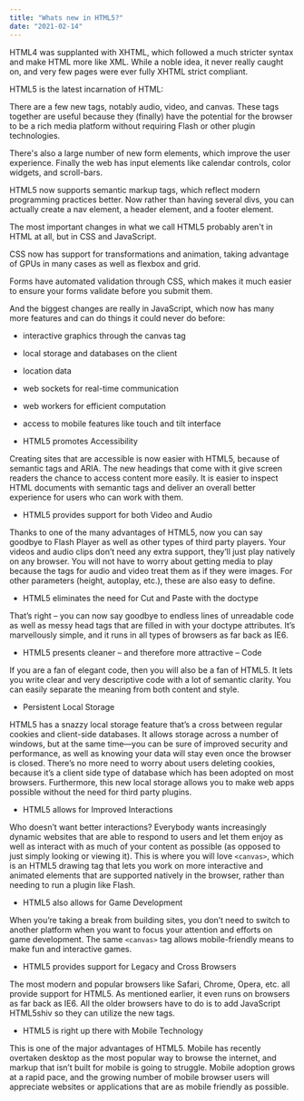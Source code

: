 ```yaml
---
title: "Whats new in HTML5?"
date: "2021-02-14"
---
```


HTML4 was supplanted with XHTML, which followed a much stricter syntax and make HTML more like XML. While a noble idea, it never really caught on, and very few pages were ever fully XHTML strict compliant.

HTML5 is the latest incarnation of HTML:

There are a few new tags, notably audio, video, and canvas. These tags together are useful because they (finally) have the potential for the browser to be a rich media platform without requiring Flash or other plugin technologies.

There's also a large number of new form elements, which improve the user experience. Finally the web has input elements like calendar controls, color widgets, and scroll-bars.

HTML5 now supports semantic markup tags, which reflect modern programming practices better. Now rather than having several divs, you can actually create a nav element, a header element, and a footer element.

The most important changes in what we call HTML5 probably aren't in HTML at all, but in CSS and JavaScript.

CSS now has support for transformations and animation, taking advantage of GPUs in many cases as well as flexbox and grid.

Forms have automated validation through CSS, which makes it much easier to ensure your forms validate before you submit them.

And the biggest changes are really in JavaScript, which now has many more features and can do things it could never do before:

- interactive graphics through the canvas tag

- local storage and databases on the client

- location data

- web sockets for real-time communication

- web workers for efficient computation

- access to mobile features like touch and tilt interface 


- HTML5 promotes Accessibility

Creating sites that are accessible is now easier with HTML5, because of semantic tags and ARIA. The new headings that come with it give screen readers the chance to access content more easily. It is easier to inspect HTML documents with semantic tags and deliver an overall better experience for users who can work with them.

- HTML5 provides support for both Video and Audio

Thanks to one of the many advantages of HTML5, now you can say goodbye to Flash Player as well as other types of third party players. Your videos and audio clips don’t need any extra support, they’ll just play natively on any browser. You will not have to worry about getting media to play because the tags for audio and video treat them as if they were images. For other parameters (height, autoplay, etc.), these are also easy to define.

- HTML5 eliminates the need for Cut and Paste with the doctype

That’s right – you can now say goodbye to endless lines of unreadable code as well as messy head tags that are filled in with your doctype attributes. It’s marvellously simple, and it runs in all types of browsers as far back as IE6.

- HTML5 presents cleaner – and therefore more attractive – Code

If you are a fan of elegant code, then you will also be a fan of HTML5. It lets you write clear and very descriptive code with a lot of semantic clarity. You can easily separate the meaning from both content and style.

- Persistent Local Storage

HTML5 has a snazzy local storage feature that’s a cross between regular cookies and client-side databases. It allows storage across a number of windows, but at the same time—you can be sure of improved security and performance, as well as knowing your data will stay even once the browser is closed. There’s no more need to worry about users deleting cookies, because it’s a client side type of database which has been adopted on most browsers. Furthermore, this new local storage allows you to make web apps possible without the need for third party plugins.

- HTML5 allows for Improved Interactions

Who doesn’t want better interactions? Everybody wants increasingly dynamic websites that are able to respond to users and let them enjoy as well as interact with as much of your content as possible (as opposed to just simply looking or viewing it). This is where you will love `<canvas>`, which is an HTML5 drawing tag that lets you work on more interactive and animated elements that are supported natively in the browser, rather than needing to run a plugin like Flash.

- HTML5 also allows for Game Development

When you’re taking a break from building sites, you don’t need to switch to another platform when you want to focus your attention and efforts on game development. The same `<canvas>` tag allows mobile-friendly means to make fun and interactive games.

- HTML5 provides support for Legacy and Cross Browsers

The most modern and popular browsers like Safari, Chrome, Opera, etc. all provide support for HTML5. As mentioned earlier, it even runs on browsers as far back as IE6. All the older browsers have to do is to add JavaScript HTML5shiv so they can utilize the new tags.

- HTML5 is right up there with Mobile Technology

This is one of the major advantages of HTML5. Mobile has recently overtaken desktop as the most popular way to browse the internet, and markup that isn’t built for mobile is going to struggle. Mobile adoption grows at a rapid pace, and the growing number of mobile browser users will appreciate websites or applications that are as mobile friendly as possible.



